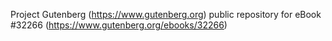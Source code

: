 Project Gutenberg (https://www.gutenberg.org) public repository for eBook #32266 (https://www.gutenberg.org/ebooks/32266)
